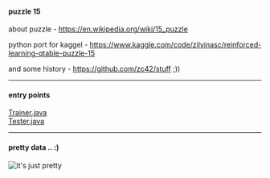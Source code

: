 #### puzzle 15

about puzzle - https://en.wikipedia.org/wiki/15_puzzle

python port for kaggel - https://www.kaggle.com/code/zilvinasc/reinforced-learning-qtable-puzzle-15

and some history - https://github.com/zc42/stuff ;))

**************************************************************************
#### entry points  
[Trainer.java](https://github.com/zc42/game_15_java/blob/master/src/main/java/com/zc/game_15/Trainer.java)  
[Tester.java](https://github.com/zc42/game_15_java/blob/master/src/main/java/com/zc/game_15/Tester.java)  
**************************************************************************
#### pretty data .. :)  
  
![it's just pretty]([./game_15_pretty_states.png](https://github.com/zc42/game_15_java/blob/master/game_15_pretty_states.png))
